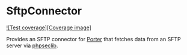 SftpConnector
========

[![Test coverage][Coverage image]][Coverage]

Provides an SFTP connector for [Porter][Porter] that fetches data from an SFTP server via [phpseclib][phpseclib].

[Coverage]: https://coveralls.io/github/Papipeto/SftpConnector

[Porter]: https://github.com/ScriptFUSION/Porter
[phpseclib]: https://github.com/phpseclib/phpseclib
